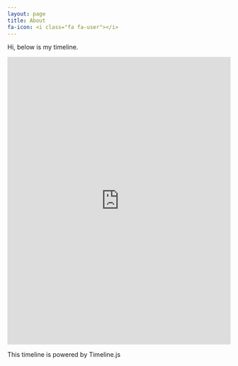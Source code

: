 ```yaml
---
layout: page
title: About
fa-icon: <i class="fa fa-user"></i>
---
```

<!-- https://docs.google.com/spreadsheet/ccc?key=0Ag-CbmQAHWlUdEpnZWx1TjgxYlVubnNBZExBNU5BclE -->
Hi, below is my timeline.


<div class="embed-responsive embed-responsive-16by9">
<iframe class="embed-responsive-item" 
src='http://cdn.knightlab.com/libs/timeline/latest/embed/index.html?source=0Ag-CbmQAHWlUdEpnZWx1TjgxYlVubnNBZExBNU5BclE&font=PT&maptype=toner&lang=en&height=650' 
width='100%' height='650' frameborder='0'></iframe>
</div>

This timeline is powered by Timeline.js

